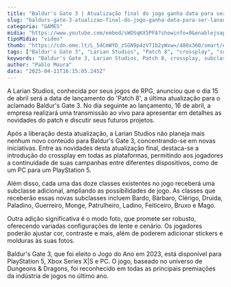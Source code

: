 ```yaml
---
title: "Baldur's Gate 3 | Atualização final do jogo ganha data para ser lançada"
slug: "baldurs-gate-3-atualizao-final-do-jogo-ganha-data-para-ser-lanada"
categoria: "GAMES"
midia: "https://www.youtube.com/embed/sWOSqKX5PFA?showinfo=0&enablejsapi=1"
tipoMidia: "video"
thumb: "https://cdn.ome.lt/L_54CmWYD_zSGN9p4zV71b2yWxw=/480x360/smart/extras/conteudos/Captura_de_tela_2025-04-11_124628.png"
tags: ["Baldur's Gate 3", "Larian Studios", "Patch 8", "crossplay", "subclasses", "modo foto", "Jogo do Ano", "RPG"]
keywords: "Baldur's Gate 3, Larian Studios, Patch 8, crossplay, subclasses, modo foto, Jogo do Ano, RPG"
author: "Pablo Moura"
data: "2025-04-11T16:15:05.245Z"
---
```


A Larian Studios, conhecida por seus jogos de RPG, anunciou que o dia 15 de abril será a data de lançamento do 'Patch 8', a última atualização para o aclamado Baldur's Gate 3. No dia seguinte ao lançamento, 16 de abril, a empresa realizará uma transmissão ao vivo para apresentar em detalhes as novidades do patch e discutir seus futuros projetos.

Após a liberação desta atualização, a Larian Studios não planeja mais nenhum novo conteúdo para Baldur's Gate 3, concentrando-se em novas iniciativas. Entre as novidades desta atualização final, destaca-se a introdução do crossplay em todas as plataformas, permitindo aos jogadores a continuidade de suas campanhas entre diferentes dispositivos, como de um PC para um PlayStation 5.

Além disso, cada uma das doze classes existentes no jogo receberá uma subclasse adicional, ampliando as possibilidades de jogo. As classes que receberão essas novas subclasses incluem Bardo, Bárbaro, Clérigo, Druida, Paladino, Guerreiro, Monge, Patrulheiro, Ladino, Feiticeiro, Bruxo e Mago.

Outra adição significativa é o modo foto, que promete ser robusto, oferecendo variadas configurações de lente e cenário. Os jogadores poderão ajustar cor, contraste e mais, além de poderem adicionar stickers e molduras às suas fotos.

Baldur's Gate 3, que foi eleito o Jogo do Ano em 2023, está disponível para PlayStation 5, Xbox Series X|S e PC. O jogo, baseado no universo de Dungeons & Dragons, foi reconhecido em todas as principais premiações da indústria de jogos no último ano.